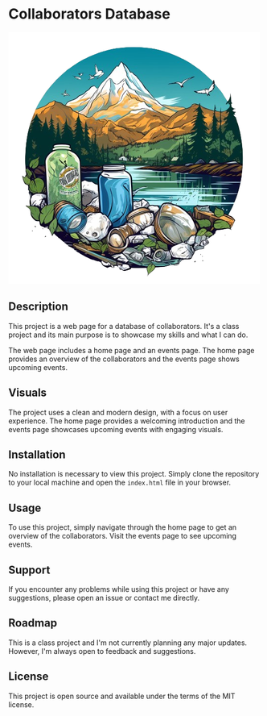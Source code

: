 # Collaborators Database

![Project Image](./img/logo.png)

## Description

This project is a web page for a database of collaborators. It's a class project and its main purpose is to showcase my skills and what I can do.

The web page includes a home page and an events page. The home page provides an overview of the collaborators and the events page shows upcoming events.

## Visuals

The project uses a clean and modern design, with a focus on user experience. The home page provides a welcoming introduction and the events page showcases upcoming events with engaging visuals.

## Installation

No installation is necessary to view this project. Simply clone the repository to your local machine and open the `index.html` file in your browser.

## Usage

To use this project, simply navigate through the home page to get an overview of the collaborators. Visit the events page to see upcoming events.

## Support

If you encounter any problems while using this project or have any suggestions, please open an issue or contact me directly.

## Roadmap

This is a class project and I'm not currently planning any major updates. However, I'm always open to feedback and suggestions.

## License

This project is open source and available under the terms of the MIT license.
 


